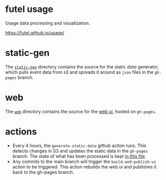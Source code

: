 # futel usage

Usage data processing and visualization.

https://futel.github.io/usage/

# static-gen

The [`static-gen`](./static-gen) directory contains the source for
the static _data_ generator, which pulls event data from s3 and
spreads it around as `json` files in the `gh-pages` branch.

# web

The [`web`](./web) directory contains the source for the [web ui](https://futel.github.io/usage/),
hosted on `gh-pages`.

# actions

* Every 4 hours, the `generate-static-data` github action runs. This detects
  changes in S3 and updates the static data in the `gh-pages` branch. The state
  of what has been processed is kept
  [in this file](https://github.com/futel/usage/blob/gh-pages/data/updated_state.json).
* Any commits to the main branch will trigger the `build-and-publish-ui`
  action to be triggered. This action rebuilds the web ui and publishes it
  back to the gh-pages branch.

